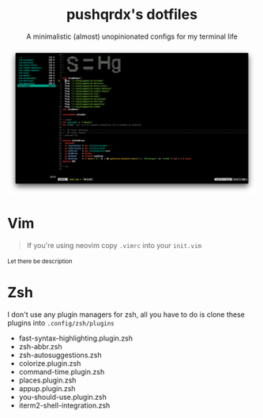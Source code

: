 <div align="center">

# pushqrdx's dotfiles

A minimalistic (almost) unopinionated configs for my terminal life

![Preview](https://github.com/pushqrdx/dotfiles/raw/master/screenshots/vim.png)

</div>

# Vim

> If you're using neovim copy `.vimrc` into your `init.vim`

<small>
Let there be description
</small>

# Zsh

I don't use any plugin managers for zsh, all you have to do is clone these plugins into `.config/zsh/plugins`

+ fast-syntax-highlighting.plugin.zsh
+ zsh-abbr.zsh
+ zsh-autosuggestions.zsh
+ colorize.plugin.zsh
+ command-time.plugin.zsh
+ places.plugin.zsh
+ appup.plugin.zsh
+ you-should-use.plugin.zsh
+ iterm2-shell-integration.zsh
